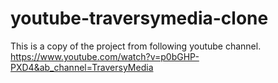 # youtube-traversymedia-clone
  This is a copy of the project from following youtube channel.
   https://www.youtube.com/watch?v=p0bGHP-PXD4&ab_channel=TraversyMedia  
